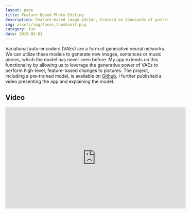 ```yaml
---
layout: page
title: Feature Based Photo Editing
description: Feature-based image editor, trained on thousands of portrait photos.
img: assets/img/faces_thumbnail.png
category: fun
date: 2019-03-01
---
```


Variational auto-encoders (VAEs) are a form of generative neural networks. We can utilize these models to generate new images, sentences or music pieces, which the model has never seen before. My app extends on this functionality by allowing us to leverage the generative power of VAEs to perform high-level, feature-based changes to pictures. The project, including a pre-trained model, is available on <a href="https://github.com/SteffenCzolbe/FeatureTransferApp">Github</a>. I further published a video presenting the app and explaining the model.

## Video

<iframe width="560" height="315" src="https://www.youtube.com/embed/uszj2MOLY08" title="YouTube video player" frameborder="0" allow="accelerometer; autoplay; clipboard-write; encrypted-media; gyroscope; picture-in-picture" allowfullscreen></iframe>
